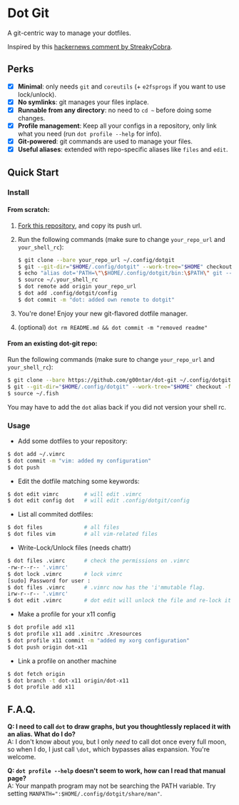 # Dot Git

A git-centric way to manage your dotfiles.

Inspired by this [hackernews comment by StreakyCobra](https://news.ycombinator.com/item?id=11071754).

## Perks

* [x] **Minimal**: only needs `git` and `coreutils` (+ `e2fsprogs` if you want to use lock/unlock).
* [x] **No symlinks**: git manages your files inplace.
* [x] **Runnable from any directory**: no need to `cd ~` before doing some changes.
* [x] **Profile management**: Keep all your configs in a repository, only link what you need (run `dot profile --help` for info).
* [x] **Git-powered**: git commands are used to manage your files.
* [x] **Useful aliases**: extended with repo-specific aliases like `files` and `edit`.

## Quick Start

### Install

#### From scratch:

1. [Fork this repository](https://github.com/Snaipe/dot-git/fork), and copy its push url.
2. Run the following commands (make sure to change `your_repo_url` and `your_shell_rc`):

    ```bash
    $ git clone --bare your_repo_url ~/.config/dotgit
    $ git --git-dir="$HOME/.config/dotgit" --work-tree="$HOME" checkout -f --
    $ echo "alias dot='PATH=\"\$HOME/.config/dotgit/bin:\$PATH\" git --git-dir=\"\$HOME/.config/dotgit/repo\" --work-tree=\"\$HOME\"'" >> ~/.your_shell_rc
    $ source ~/.your_shell_rc
    $ dot remote add origin your_repo_url
    $ dot add .config/dotgit/config
    $ dot commit -m "dot: added own remote to dotgit"
    ```

3. You're done! Enjoy your new git-flavored dotfile manager.
4. (optional) `dot rm README.md && dot commit -m "removed readme"`

#### From an existing dot-git repo:

Run the following commands (make sure to change `your_repo_url` and `your_shell_rc`):
```bash
$ git clone --bare https://github.com/g00ntar/dot-git ~/.config/dotgit
$ git --git-dir="$HOME/.config/dotgit" --work-tree="$HOME" checkout -f --
$ source ~/.fish
```

You may have to add the `dot` alias back if you did not version your shell rc.

### Usage

* Add some dotfiles to your repository:

```bash
$ dot add ~/.vimrc
$ dot commit -m "vim: added my configuration"
$ dot push
```

* Edit the dotfile matching some keywords:

```bash
$ dot edit vimrc        # will edit .vimrc
$ dot edit config dot   # will edit .config/dotgit/config
```

* List all commited dotfiles:

```bash
$ dot files             # all files
$ dot files vim         # all vim-related files
```

* Write-Lock/Unlock files (needs chattr)

```bash
$ dot files .vimrc      # check the permissions on .vimrc
-rw-r--r-- '.vimrc'
$ dot lock .vimrc       # lock vimrc
[sudo] Password for user :
$ dot files .vimrc      # .vimrc now has the 'i'mmutable flag.
irw-r--r-- '.vimrc'
$ dot edit .vimrc       # dot edit will unlock the file and re-lock it after editing
```

* Make a profile for your x11 config

```bash
$ dot profile add x11
$ dot profile x11 add .xinitrc .Xresources
$ dot profile x11 commit -m "added my xorg configuration"
$ dot push origin dot-x11
```

* Link a profile on another machine

```bash
$ dot fetch origin
$ dot branch -t dot-x11 origin/dot-x11
$ dot profile add x11
```

## F.A.Q.

**Q: I need to call `dot` to draw graphs, but you thoughtlessly
   replaced it with an alias. What do I do?**  
A: I don't know about you, but I only *need* to call dot once every full moon, so
   when I do, I just call `\dot`, which bypasses alias expansion. You're welcome.  

**Q: `dot profile --help` doesn't seem to work, how can I read that manual page?**  
A: Your manpath program may not be searching the PATH variable. Try setting
   `MANPATH=":$HOME/.config/dotgit/share/man"`.

